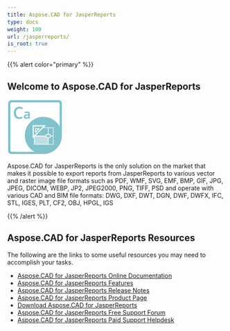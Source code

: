 ```yaml
---
title: Aspose.CAD for JasperReports
type: docs
weight: 100
url: /jasperreports/
is_root: true
---
```


{{% alert color="primary" %}}

## **Welcome to Aspose.CAD for JasperReports**

![Aspose.CAD for JasperReports Product Logo](home_3.png)

Aspose.CAD for JasperReports is the only solution on the market that makes it possible to export reports from JasperReports to various vector and raster image file formats such as PDF, WMF, SVG, EMF, BMP, GIF, JPG, JPEG, DICOM, WEBP, JP2, JPEG2000, PNG, TIFF, PSD and operate with various CAD and BIM file formats: DWG, DXF, DWT, DGN, DWF, DWFX, IFC, STL, IGES, PLT, CF2, OBJ, HPGL, IGS

{{% /alert %}}

## **Aspose.CAD for JasperReports Resources**

The following are the links to some useful resources you may need to accomplish your tasks.

- [Aspose.CAD for JasperReports Online Documentation](/cad/jasperreports/)
- [Aspose.CAD for JasperReports Features](/cad/jasperreports/features-overview/)
- [Aspose.CAD for JasperReports Release Notes](/cad/jasperreports/release-notes/)
- [Aspose.CAD for JasperReports Product Page](https://products.aspose.com/cad/jasperreports)
- [Download Aspose.CAD for JasperReports](https://downloads.aspose.com/cad/jasperreports)
- [Aspose.CAD for JasperReports Free Support Forum](https://forum.aspose.com/c/cad)
- [Aspose.CAD for JasperReports Paid Support Helpdesk](https://helpdesk.aspose.com/)
